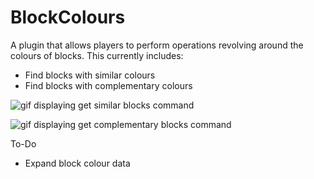 # BlockColours

A plugin that allows players to perform operations revolving around the colours of blocks.
This currently includes:
* Find blocks with similar colours
* Find blocks with complementary colours
  
![gif displaying get similar blocks command](https://media4.giphy.com/media/QS0kTd0emYHyoSl8jF/giphy.gif)

![gif displaying get complementary blocks command](https://media.giphy.com/media/0POvxsHg8DFsRMIyO5/giphy.gif)

To-Do
* Expand block colour data
